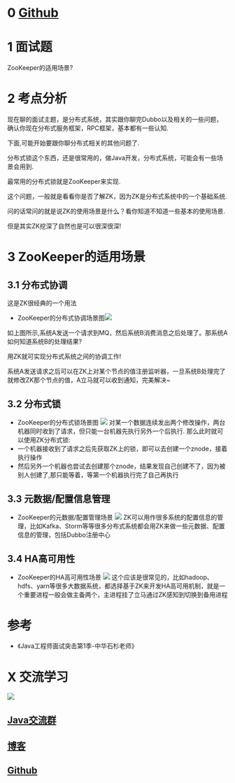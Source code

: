 # 0  [Github](https://github.com/Wasabi1234)

# 1 面试题

ZooKeeper的适用场景?

# 2 考点分析

现在聊的面试主题，是分布式系统，其实跟你聊完Dubbo以及相关的一些问题，确认你现在分布式服务框架，RPC框架，基本都有一些认知.

下面,可能开始要跟你聊分布式相关的其他问题了.

分布式锁这个东西，还是很常用的，做Java开发，分布式系统，可能会有一些场景会用到.

最常用的分布式锁就是ZooKeeper来实现.

这个问题，一般就是看看你是否了解ZK，因为ZK是分布式系统中的一个基础系统.

问的话常问的就是说ZK的使用场景是什么？看你知道不知道一些基本的使用场景.

但是其实ZK挖深了自然也是可以很深很深!

# 3 ZooKeeper的适用场景

## 3.1 分布式协调

这是ZK很经典的一个用法

- ZooKeeper的分布式协调场景图![](https://ask.qcloudimg.com/http-save/1752328/38j6wsemzh.png)

如上图所示,系统A发送一个请求到MQ，然后系统B消费消息之后处理了。那系统A如何知道系统B的处理结果?

用ZK就可实现分布式系统之间的协调工作!

系统A发送请求之后可以在ZK上对某个节点的值注册监听器，一旦系统B处理完了就修改ZK那个节点的值，A立马就可以收到通知，完美解决~

## 3.2 分布式锁

- ZooKeeper的分布式锁场景图
![](https://ask.qcloudimg.com/http-save/1752328/txasblc01j.png)
对某一个数据连续发出两个修改操作，两台机器同时收到了请求，但只能一台机器先执行另外一个后执行.
那么此时就可以使用ZK分布式锁:
- 一个机器接收到了请求之后先获取ZK上的锁，即可以去创建一个znode，接着执行操作
- 然后另外一个机器也尝试去创建那个znode，结果发现自己创建不了，因为被别人创建了,那只能等着，等第一个机器执行完了自己再执行

## 3.3 元数据/配置信息管理

- ZooKeeper的元数据/配置管理场景
![](https://ask.qcloudimg.com/http-save/1752328/2okg4rsg2r.png)
ZK可以用作很多系统的配置信息的管理，比如Kafka、Storm等等很多分布式系统都会用ZK来做一些元数据、配置信息的管理，包括Dubbo注册中心

## 3.4 HA高可用性

- ZooKeeper的HA高可用性场景
![](https://ask.qcloudimg.com/http-save/1752328/eeuv23gxte.png)
这个应该是很常见的，比如hadoop、hdfs、yarn等很多大数据系统，都选择基于ZK来开发HA高可用机制，就是一个重要进程一般会做主备两个，主进程挂了立马通过ZK感知到切换到备用进程


# 参考

- 《Java工程师面试突击第1季-中华石杉老师》

# X 交流学习
![](https://img-blog.csdnimg.cn/20190504005601174.jpg)
## [Java交流群](https://jq.qq.com/?_wv=1027&k=5UB4P1T)
## [博客](http://www.shishusheng.com)
## [Github](https://github.com/Wasabi1234)
